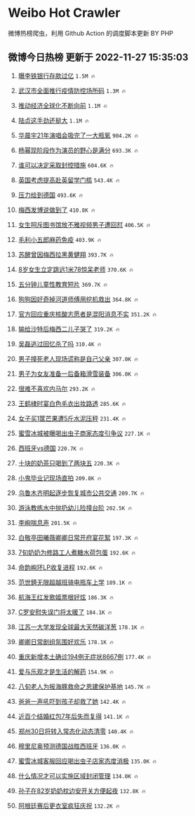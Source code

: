 # Weibo Hot Crawler 



微博热榜爬虫，利用 Github Action 的调度脚本更新 BY PHP 


## 微博今日热榜 更新于 2022-11-27 15:35:03 
1. [曝李铁银行存款过亿](https://s.weibo.com/weibo?q=%23%E6%9B%9D%E6%9D%8E%E9%93%81%E9%93%B6%E8%A1%8C%E5%AD%98%E6%AC%BE%E8%BF%87%E4%BA%BF%23&t=31&band_rank=1&Refer=top) `1.5M 🔥` 

1. [武汉市全面推行疫情防控场所码](https://s.weibo.com/weibo?q=%23%E6%AD%A6%E6%B1%89%E5%B8%82%E5%85%A8%E9%9D%A2%E6%8E%A8%E8%A1%8C%E7%96%AB%E6%83%85%E9%98%B2%E6%8E%A7%E5%9C%BA%E6%89%80%E7%A0%81%23&t=31&band_rank=2&Refer=top) `1.3M 🔥` 

1. [推动经济全球化不断向前](https://s.weibo.com/weibo?q=%23%E6%8E%A8%E5%8A%A8%E7%BB%8F%E6%B5%8E%E5%85%A8%E7%90%83%E5%8C%96%E4%B8%8D%E6%96%AD%E5%90%91%E5%89%8D%23&t=31&band_rank=3&Refer=top) `1.1M 🔥` 

1. [陆贞这手劲还挺大](https://s.weibo.com/weibo?q=%23%E9%99%86%E8%B4%9E%E8%BF%99%E6%89%8B%E5%8A%B2%E8%BF%98%E6%8C%BA%E5%A4%A7%23&t=31&band_rank=4&Refer=top) `1.1M 🔥` 

1. [华晨宇21年演唱会吸完了一大瓶氧](https://s.weibo.com/weibo?q=%23%E5%8D%8E%E6%99%A8%E5%AE%8721%E5%B9%B4%E6%BC%94%E5%94%B1%E4%BC%9A%E5%90%B8%E5%AE%8C%E4%BA%86%E4%B8%80%E5%A4%A7%E7%93%B6%E6%B0%A7%23&t=31&band_rank=5&Refer=top) `904.2K 🔥` 

1. [杨幂现阶段作为演员的野心是满分](https://s.weibo.com/weibo?q=%23%E6%9D%A8%E5%B9%82%E7%8E%B0%E9%98%B6%E6%AE%B5%E4%BD%9C%E4%B8%BA%E6%BC%94%E5%91%98%E7%9A%84%E9%87%8E%E5%BF%83%E6%98%AF%E6%BB%A1%E5%88%86%23&t=31&band_rank=6&Refer=top) `693.3K 🔥` 

1. [谁可以决定采取封控措施](https://s.weibo.com/weibo?q=%23%E8%B0%81%E5%8F%AF%E4%BB%A5%E5%86%B3%E5%AE%9A%E9%87%87%E5%8F%96%E5%B0%81%E6%8E%A7%E6%8E%AA%E6%96%BD%23&t=31&band_rank=7&Refer=top) `604.6K 🔥` 

1. [英国考虑提高赴英留学门槛](https://s.weibo.com/weibo?q=%23%E8%8B%B1%E5%9B%BD%E8%80%83%E8%99%91%E6%8F%90%E9%AB%98%E8%B5%B4%E8%8B%B1%E7%95%99%E5%AD%A6%E9%97%A8%E6%A7%9B%23&t=31&band_rank=8&Refer=top) `543.4K 🔥` 

1. [压力给到德国](https://s.weibo.com/weibo?q=%23%E5%8E%8B%E5%8A%9B%E7%BB%99%E5%88%B0%E5%BE%B7%E5%9B%BD%23&t=31&band_rank=9&Refer=top) `493.6K 🔥` 

1. [梅西发博说做到了](https://s.weibo.com/weibo?q=%23%E6%A2%85%E8%A5%BF%E5%8F%91%E5%8D%9A%E8%AF%B4%E5%81%9A%E5%88%B0%E4%BA%86%23&t=31&band_rank=10&Refer=top) `410.8K 🔥` 

1. [女生呵斥图书馆放不雅视频男子遭回怼](https://s.weibo.com/weibo?q=%23%E5%A5%B3%E7%94%9F%E5%91%B5%E6%96%A5%E5%9B%BE%E4%B9%A6%E9%A6%86%E6%94%BE%E4%B8%8D%E9%9B%85%E8%A7%86%E9%A2%91%E7%94%B7%E5%AD%90%E9%81%AD%E5%9B%9E%E6%80%BC%23&t=31&band_rank=11&Refer=top) `406.5K 🔥` 

1. [毛利小五郎麻药免疫](https://s.weibo.com/weibo?q=%23%E6%AF%9B%E5%88%A9%E5%B0%8F%E4%BA%94%E9%83%8E%E9%BA%BB%E8%8D%AF%E5%85%8D%E7%96%AB%23&t=31&band_rank=12&Refer=top) `403.9K 🔥` 

1. [苏醒曾因梅西拉黑黄健翔](https://s.weibo.com/weibo?q=%23%E8%8B%8F%E9%86%92%E6%9B%BE%E5%9B%A0%E6%A2%85%E8%A5%BF%E6%8B%89%E9%BB%91%E9%BB%84%E5%81%A5%E7%BF%94%23&t=31&band_rank=13&Refer=top) `393.7K 🔥` 

1. [8岁女生立定跳远1米78惊呆老师](https://s.weibo.com/weibo?q=%238%E5%B2%81%E5%A5%B3%E7%94%9F%E7%AB%8B%E5%AE%9A%E8%B7%B3%E8%BF%9C1%E7%B1%B378%E6%83%8A%E5%91%86%E8%80%81%E5%B8%88%23&t=31&band_rank=14&Refer=top) `370.6K 🔥` 

1. [五分钟儿童性教育短片](https://s.weibo.com/weibo?q=%23%E4%BA%94%E5%88%86%E9%92%9F%E5%84%BF%E7%AB%A5%E6%80%A7%E6%95%99%E8%82%B2%E7%9F%AD%E7%89%87%23&t=31&band_rank=15&Refer=top) `369.7K 🔥` 

1. [狗狗因好奇掉河道师傅用挖机救出](https://s.weibo.com/weibo?q=%23%E7%8B%97%E7%8B%97%E5%9B%A0%E5%A5%BD%E5%A5%87%E6%8E%89%E6%B2%B3%E9%81%93%E5%B8%88%E5%82%85%E7%94%A8%E6%8C%96%E6%9C%BA%E6%95%91%E5%87%BA%23&t=31&band_rank=16&Refer=top) `364.8K 🔥` 

1. [官方回应重庆核酸志愿者是混阳消息不实](https://s.weibo.com/weibo?q=%23%E5%AE%98%E6%96%B9%E5%9B%9E%E5%BA%94%E9%87%8D%E5%BA%86%E6%A0%B8%E9%85%B8%E5%BF%97%E6%84%BF%E8%80%85%E6%98%AF%E6%B7%B7%E9%98%B3%E6%B6%88%E6%81%AF%E4%B8%8D%E5%AE%9E%23&t=31&band_rank=17&Refer=top) `351.2K 🔥` 

1. [输给沙特后梅西二儿子哭了](https://s.weibo.com/weibo?q=%23%E8%BE%93%E7%BB%99%E6%B2%99%E7%89%B9%E5%90%8E%E6%A2%85%E8%A5%BF%E4%BA%8C%E5%84%BF%E5%AD%90%E5%93%AD%E4%BA%86%23&t=31&band_rank=18&Refer=top) `319.2K 🔥` 

1. [吴磊逃过回忆杀了吗](https://s.weibo.com/weibo?q=%23%E5%90%B4%E7%A3%8A%E9%80%83%E8%BF%87%E5%9B%9E%E5%BF%86%E6%9D%80%E4%BA%86%E5%90%97%23&t=31&band_rank=19&Refer=top) `310.4K 🔥` 

1. [男子撞死老人现场谎称是自己父亲](https://s.weibo.com/weibo?q=%23%E7%94%B7%E5%AD%90%E6%92%9E%E6%AD%BB%E8%80%81%E4%BA%BA%E7%8E%B0%E5%9C%BA%E8%B0%8E%E7%A7%B0%E6%98%AF%E8%87%AA%E5%B7%B1%E7%88%B6%E4%BA%B2%23&t=31&band_rank=20&Refer=top) `307.0K 🔥` 

1. [男子为女友准备一后备箱滑雪装备](https://s.weibo.com/weibo?q=%23%E7%94%B7%E5%AD%90%E4%B8%BA%E5%A5%B3%E5%8F%8B%E5%87%86%E5%A4%87%E4%B8%80%E5%90%8E%E5%A4%87%E7%AE%B1%E6%BB%91%E9%9B%AA%E8%A3%85%E5%A4%87%23&t=31&band_rank=21&Refer=top) `306.0K 🔥` 

1. [很难不喜欢内马尔](https://s.weibo.com/weibo?q=%23%E5%BE%88%E9%9A%BE%E4%B8%8D%E5%96%9C%E6%AC%A2%E5%86%85%E9%A9%AC%E5%B0%94%23&t=31&band_rank=22&Refer=top) `293.2K 🔥` 

1. [王鹤棣时宴白色毛衣出妆路透](https://s.weibo.com/weibo?q=%23%E7%8E%8B%E9%B9%A4%E6%A3%A3%E6%97%B6%E5%AE%B4%E7%99%BD%E8%89%B2%E6%AF%9B%E8%A1%A3%E5%87%BA%E5%A6%86%E8%B7%AF%E9%80%8F%23&t=31&band_rank=23&Refer=top) `285.6K 🔥` 

1. [女子买1筐芒果遭5斤水泥压秤](https://s.weibo.com/weibo?q=%23%E5%A5%B3%E5%AD%90%E4%B9%B01%E7%AD%90%E8%8A%92%E6%9E%9C%E9%81%AD5%E6%96%A4%E6%B0%B4%E6%B3%A5%E5%8E%8B%E7%A7%A4%23&t=31&band_rank=24&Refer=top) `231.4K 🔥` 

1. [蜜雪冰城被曝喝出虫子商家态度引争议](https://s.weibo.com/weibo?q=%23%E8%9C%9C%E9%9B%AA%E5%86%B0%E5%9F%8E%E8%A2%AB%E6%9B%9D%E5%96%9D%E5%87%BA%E8%99%AB%E5%AD%90%E5%95%86%E5%AE%B6%E6%80%81%E5%BA%A6%E5%BC%95%E4%BA%89%E8%AE%AE%23&t=31&band_rank=25&Refer=top) `227.1K 🔥` 

1. [西班牙vs德国](https://s.weibo.com/weibo?q=%23%E8%A5%BF%E7%8F%AD%E7%89%99vs%E5%BE%B7%E5%9B%BD%23&t=31&band_rank=26&Refer=top) `220.7K 🔥` 

1. [十块的奶茶只喝到了两块五](https://s.weibo.com/weibo?q=%23%E5%8D%81%E5%9D%97%E7%9A%84%E5%A5%B6%E8%8C%B6%E5%8F%AA%E5%96%9D%E5%88%B0%E4%BA%86%E4%B8%A4%E5%9D%97%E4%BA%94%23&t=31&band_rank=27&Refer=top) `220.3K 🔥` 

1. [小鬼毕业记现场直拍](https://s.weibo.com/weibo?q=%23%E5%B0%8F%E9%AC%BC%E6%AF%95%E4%B8%9A%E8%AE%B0%E7%8E%B0%E5%9C%BA%E7%9B%B4%E6%8B%8D%23&t=31&band_rank=28&Refer=top) `209.8K 🔥` 

1. [乌鲁木齐明起逐步恢复城市公共交通](https://s.weibo.com/weibo?q=%23%E4%B9%8C%E9%B2%81%E6%9C%A8%E9%BD%90%E6%98%8E%E8%B5%B7%E9%80%90%E6%AD%A5%E6%81%A2%E5%A4%8D%E5%9F%8E%E5%B8%82%E5%85%AC%E5%85%B1%E4%BA%A4%E9%80%9A%23&t=31&band_rank=29&Refer=top) `209.7K 🔥` 

1. [游泳教练水中抛扔幼儿险撞台阶](https://s.weibo.com/weibo?q=%23%E6%B8%B8%E6%B3%B3%E6%95%99%E7%BB%83%E6%B0%B4%E4%B8%AD%E6%8A%9B%E6%89%94%E5%B9%BC%E5%84%BF%E9%99%A9%E6%92%9E%E5%8F%B0%E9%98%B6%23&t=31&band_rank=30&Refer=top) `202.5K 🔥` 

1. [李峋喘息声](https://s.weibo.com/weibo?q=%23%E6%9D%8E%E5%B3%8B%E5%96%98%E6%81%AF%E5%A3%B0%23&t=31&band_rank=31&Refer=top) `201.5K 🔥` 

1. [白敬亭田曦薇卿卿日常开府宴花絮](https://s.weibo.com/weibo?q=%23%E7%99%BD%E6%95%AC%E4%BA%AD%E7%94%B0%E6%9B%A6%E8%96%87%E5%8D%BF%E5%8D%BF%E6%97%A5%E5%B8%B8%E5%BC%80%E5%BA%9C%E5%AE%B4%E8%8A%B1%E7%B5%AE%23&t=31&band_rank=32&Refer=top) `197.3K 🔥` 

1. [7旬奶奶为修路工人煮糖水荷包蛋](https://s.weibo.com/weibo?q=%237%E6%97%AC%E5%A5%B6%E5%A5%B6%E4%B8%BA%E4%BF%AE%E8%B7%AF%E5%B7%A5%E4%BA%BA%E7%85%AE%E7%B3%96%E6%B0%B4%E8%8D%B7%E5%8C%85%E8%9B%8B%23&t=31&band_rank=33&Refer=top) `192.6K 🔥` 

1. [命韵峋环LP收复进程](https://s.weibo.com/weibo?q=%23%E5%91%BD%E9%9F%B5%E5%B3%8B%E7%8E%AFLP%E6%94%B6%E5%A4%8D%E8%BF%9B%E7%A8%8B%23&t=31&band_rank=34&Refer=top) `192.6K 🔥` 

1. [范世錡无限超越班骑电瓶车上学](https://s.weibo.com/weibo?q=%23%E8%8C%83%E4%B8%96%E9%8C%A1%E6%97%A0%E9%99%90%E8%B6%85%E8%B6%8A%E7%8F%AD%E9%AA%91%E7%94%B5%E7%93%B6%E8%BD%A6%E4%B8%8A%E5%AD%A6%23&t=31&band_rank=35&Refer=top) `189.1K 🔥` 

1. [航海王红发歌姬票根好炫](https://s.weibo.com/weibo?q=%23%E8%88%AA%E6%B5%B7%E7%8E%8B%E7%BA%A2%E5%8F%91%E6%AD%8C%E5%A7%AC%E7%A5%A8%E6%A0%B9%E5%A5%BD%E7%82%AB%23&t=31&band_rank=36&Refer=top) `186.3K 🔥` 

1. [C罗安慰失误门将太暖了](https://s.weibo.com/weibo?q=%23C%E7%BD%97%E5%AE%89%E6%85%B0%E5%A4%B1%E8%AF%AF%E9%97%A8%E5%B0%86%E5%A4%AA%E6%9A%96%E4%BA%86%23&t=31&band_rank=37&Refer=top) `184.1K 🔥` 

1. [江苏一大学发现全球最大天然碳洋葱](https://s.weibo.com/weibo?q=%23%E6%B1%9F%E8%8B%8F%E4%B8%80%E5%A4%A7%E5%AD%A6%E5%8F%91%E7%8E%B0%E5%85%A8%E7%90%83%E6%9C%80%E5%A4%A7%E5%A4%A9%E7%84%B6%E7%A2%B3%E6%B4%8B%E8%91%B1%23&t=31&band_rank=38&Refer=top) `178.1K 🔥` 

1. [卿卿日常剧组氛围好欢乐](https://s.weibo.com/weibo?q=%23%E5%8D%BF%E5%8D%BF%E6%97%A5%E5%B8%B8%E5%89%A7%E7%BB%84%E6%B0%9B%E5%9B%B4%E5%A5%BD%E6%AC%A2%E4%B9%90%23&t=31&band_rank=39&Refer=top) `178.1K 🔥` 

1. [重庆新增本土确诊194例无症状8667例](https://s.weibo.com/weibo?q=%23%E9%87%8D%E5%BA%86%E6%96%B0%E5%A2%9E%E6%9C%AC%E5%9C%9F%E7%A1%AE%E8%AF%8A194%E4%BE%8B%E6%97%A0%E7%97%87%E7%8A%B68667%E4%BE%8B%23&t=31&band_rank=40&Refer=top) `177.4K 🔥` 

1. [爱与乐观才是生活的解药](https://s.weibo.com/weibo?q=%23%E7%88%B1%E4%B8%8E%E4%B9%90%E8%A7%82%E6%89%8D%E6%98%AF%E7%94%9F%E6%B4%BB%E7%9A%84%E8%A7%A3%E8%8D%AF%23&t=31&band_rank=41&Refer=top) `154.9K 🔥` 

1. [八旬老人为报海豚救命之恩建保护基地](https://s.weibo.com/weibo?q=%23%E5%85%AB%E6%97%AC%E8%80%81%E4%BA%BA%E4%B8%BA%E6%8A%A5%E6%B5%B7%E8%B1%9A%E6%95%91%E5%91%BD%E4%B9%8B%E6%81%A9%E5%BB%BA%E4%BF%9D%E6%8A%A4%E5%9F%BA%E5%9C%B0%23&t=31&band_rank=42&Refer=top) `145.7K 🔥` 

1. [爸爸一声吼吓到孩子却救了她](https://s.weibo.com/weibo?q=%23%E7%88%B8%E7%88%B8%E4%B8%80%E5%A3%B0%E5%90%BC%E5%90%93%E5%88%B0%E5%AD%A9%E5%AD%90%E5%8D%B4%E6%95%91%E4%BA%86%E5%A5%B9%23&t=31&band_rank=43&Refer=top) `142.4K 🔥` 

1. [近百个结婚红包7年后失而复得](https://s.weibo.com/weibo?q=%23%E8%BF%91%E7%99%BE%E4%B8%AA%E7%BB%93%E5%A9%9A%E7%BA%A2%E5%8C%857%E5%B9%B4%E5%90%8E%E5%A4%B1%E8%80%8C%E5%A4%8D%E5%BE%97%23&t=31&band_rank=44&Refer=top) `141.1K 🔥` 

1. [郑州30日将转入常态化动态清零](https://s.weibo.com/weibo?q=%23%E9%83%91%E5%B7%9E30%E6%97%A5%E5%B0%86%E8%BD%AC%E5%85%A5%E5%B8%B8%E6%80%81%E5%8C%96%E5%8A%A8%E6%80%81%E6%B8%85%E9%9B%B6%23&t=31&band_rank=45&Refer=top) `140.4K 🔥` 

1. [穆里尼奥预测德国战胜西班牙](https://s.weibo.com/weibo?q=%23%E7%A9%86%E9%87%8C%E5%B0%BC%E5%A5%A5%E9%A2%84%E6%B5%8B%E5%BE%B7%E5%9B%BD%E6%88%98%E8%83%9C%E8%A5%BF%E7%8F%AD%E7%89%99%23&t=31&band_rank=46&Refer=top) `136.0K 🔥` 

1. [蜜雪冰城客服回应喝出虫子店家态度消极](https://s.weibo.com/weibo?q=%23%E8%9C%9C%E9%9B%AA%E5%86%B0%E5%9F%8E%E5%AE%A2%E6%9C%8D%E5%9B%9E%E5%BA%94%E5%96%9D%E5%87%BA%E8%99%AB%E5%AD%90%E5%BA%97%E5%AE%B6%E6%80%81%E5%BA%A6%E6%B6%88%E6%9E%81%23&t=31&band_rank=47&Refer=top) `135.0K 🔥` 

1. [什么情况才可以实施区域封闭管理](https://s.weibo.com/weibo?q=%23%E4%BB%80%E4%B9%88%E6%83%85%E5%86%B5%E6%89%8D%E5%8F%AF%E4%BB%A5%E5%AE%9E%E6%96%BD%E5%8C%BA%E5%9F%9F%E5%B0%81%E9%97%AD%E7%AE%A1%E7%90%86%23&t=31&band_rank=48&Refer=top) `134.0K 🔥` 

1. [孙子在82岁奶奶枕边安开关方便起夜](https://s.weibo.com/weibo?q=%23%E5%AD%99%E5%AD%90%E5%9C%A882%E5%B2%81%E5%A5%B6%E5%A5%B6%E6%9E%95%E8%BE%B9%E5%AE%89%E5%BC%80%E5%85%B3%E6%96%B9%E4%BE%BF%E8%B5%B7%E5%A4%9C%23&t=31&band_rank=49&Refer=top) `132.8K 🔥` 

1. [阿根廷赛后更衣室疯狂庆祝](https://s.weibo.com/weibo?q=%23%E9%98%BF%E6%A0%B9%E5%BB%B7%E8%B5%9B%E5%90%8E%E6%9B%B4%E8%A1%A3%E5%AE%A4%E7%96%AF%E7%8B%82%E5%BA%86%E7%A5%9D%23&t=31&band_rank=50&Refer=top) `132.2K 🔥` 

